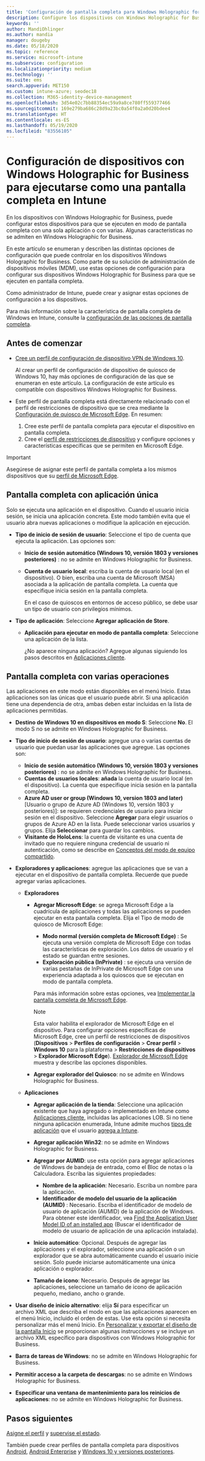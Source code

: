 ```yaml
---
title: 'Configuración de pantalla completa para Windows Holographic for Business en Microsoft Intune: Azure | Microsoft Docs'
description: Configure los dispositivos con Windows Holographic for Business como pantallas completas con una sola aplicación y con varias, personalice el menú Inicio, agregue aplicaciones, muestre la barra de tareas y configure un explorador web en Microsoft Intune.
keywords: ''
author: MandiOhlinger
ms.author: mandia
manager: dougeby
ms.date: 05/18/2020
ms.topic: reference
ms.service: microsoft-intune
ms.subservice: configuration
ms.localizationpriority: medium
ms.technology: ''
ms.suite: ems
search.appverid: MET150
ms.custom: intune-azure; seodec18
ms.collection: M365-identity-device-management
ms.openlocfilehash: 3d54e02c7bb88354ec59a9a8ce780ff559377466
ms.sourcegitcommit: 169e279ba686c28d9a23bc0a54f0a2a0d20bdee4
ms.translationtype: HT
ms.contentlocale: es-ES
ms.lasthandoff: 05/19/2020
ms.locfileid: "83556105"
---
```

# <a name="windows-holographic-for-business-device-settings-to-run-as-a-kiosk-in-intune"></a>Configuración de dispositivos con Windows Holographic for Business para ejecutarse como una pantalla completa en Intune

En los dispositivos con Windows Holographic for Business, puede configurar estos dispositivos para que se ejecuten en modo de pantalla completa con una sola aplicación o con varias. Algunas características no se admiten en Windows Holographic for Business.

En este artículo se enumeran y describen las distintas opciones de configuración que puede controlar en los dispositivos Windows Holographic for Business. Como parte de su solución de administración de dispositivos móviles (MDM), use estas opciones de configuración para configurar sus dispositivos Windows Holographic for Business para que se ejecuten en pantalla completa.

Como administrador de Intune, puede crear y asignar estas opciones de configuración a los dispositivos.

Para más información sobre la característica de pantalla completa de Windows en Intune, consulte la [configuración de las opciones de pantalla completa](kiosk-settings.md).

## <a name="before-you-begin"></a>Antes de comenzar

- [Cree un perfil de configuración de dispositivo VPN de Windows 10](kiosk-settings.md#create-the-profile).

  Al crear un perfil de configuración de dispositivo de quiosco de Windows 10, hay más opciones de configuración de las que se enumeran en este artículo. La configuración de este artículo es compatible con dispositivos Windows Holographic for Business.

- Este perfil de pantalla completa está directamente relacionado con el perfil de restricciones de dispositivo que se crea mediante la [Configuración de quiosco de Microsoft Edge](device-restrictions-windows-holographic.md#microsoft-edge-browser). En resumen:

  1. Cree este perfil de pantalla completa para ejecutar el dispositivo en pantalla completa.
  2. Cree el [perfil de restricciones de dispositivo](device-restrictions-windows-holographic.md#microsoft-edge-browser) y configure opciones y características específicas que se permiten en Microsoft Edge.

> [!IMPORTANT]
> Asegúrese de asignar este perfil de pantalla completa a los mismos dispositivos que su [perfil de Microsoft Edge](device-restrictions-windows-holographic.md#microsoft-edge-browser).

## <a name="single-app-full-screen-kiosk"></a>Pantalla completa con aplicación única

Solo se ejecuta una aplicación en el dispositivo. Cuando el usuario inicia sesión, se inicia una aplicación concreta. Este modo también evita que el usuario abra nuevas aplicaciones o modifique la aplicación en ejecución.

- **Tipo de inicio de sesión de usuario**: Seleccione el tipo de cuenta que ejecuta la aplicación. Las opciones son:

  - **Inicio de sesión automático (Windows 10, versión 1803 y versiones posteriores)** : no se admite en Windows Holographic for Business.
  - **Cuenta de usuario local**: escriba la cuenta de usuario local (en el dispositivo). O bien, escriba una cuenta de Microsoft (MSA) asociada a la aplicación de pantalla completa. La cuenta que especifique inicia sesión en la pantalla completa.

    En el caso de quioscos en entornos de acceso público, se debe usar un tipo de usuario con privilegios mínimos.

- **Tipo de aplicación**: Seleccione **Agregar aplicación de Store**.

  - **Aplicación para ejecutar en modo de pantalla completa**: Seleccione una aplicación de la lista.

    ¿No aparece ninguna aplicación? Agregue algunas siguiendo los pasos descritos en [Aplicaciones cliente](../apps/apps-add.md).

## <a name="multi-app-kiosk"></a>Pantalla completa con varias operaciones

Las aplicaciones en este modo están disponibles en el menú Inicio. Estas aplicaciones son las únicas que el usuario puede abrir. Si una aplicación tiene una dependencia de otra, ambas deben estar incluidas en la lista de aplicaciones permitidas.

- **Destino de Windows 10 en dispositivos en modo S**: Seleccione **No**. El modo S no se admite en Windows Holographic for Business.

- **Tipo de inicio de sesión de usuario**: agregue una o varias cuentas de usuario que puedan usar las aplicaciones que agregue. Las opciones son:

  - **Inicio de sesión automático (Windows 10, versión 1803 y versiones posteriores)** : no se admite en Windows Holographic for Business.
  - **Cuentas de usuarios locales**: **añada** la cuenta de usuario local (en el dispositivo). La cuenta que especifique inicia sesión en la pantalla completa.
  - **Azure AD user or group (Windows 10, version 1803 and later)** [Usuario o grupo de Azure AD (Windows 10, versión 1803 y posteriores)]: se requieren credenciales de usuario para iniciar sesión en el dispositivo. Seleccione **Agregar** para elegir usuarios o grupos de Azure AD en la lista. Puede seleccionar varios usuarios y grupos. Elija **Seleccionar** para guardar los cambios.
  - **Visitante de HoloLens**: la cuenta de visitante es una cuenta de invitado que no requiere ninguna credencial de usuario ni autenticación, como se describe en [Conceptos del modo de equipo compartido](https://docs.microsoft.com/windows/configuration/set-up-shared-or-guest-pc#shared-pc-mode-concepts).

- **Exploradores y aplicaciones**: agregue las aplicaciones que se van a ejecutar en el dispositivo de pantalla completa. Recuerde que puede agregar varias aplicaciones.

  - **Exploradores**
    - **Agregar Microsoft Edge**: se agrega Microsoft Edge a la cuadrícula de aplicaciones y todas las aplicaciones se pueden ejecutar en esta pantalla completa. Elija el Tipo de modo de quiosco de Microsoft Edge:

      - **Modo normal (versión completa de Microsoft Edge)** : Se ejecuta una versión completa de Microsoft Edge con todas las características de exploración. Los datos de usuario y el estado se guardan entre sesiones.
      - **Exploración pública (InPrivate)** : se ejecuta una versión de varias pestañas de InPrivate de Microsoft Edge con una experiencia adaptada a los quioscos que se ejecutan en modo de pantalla completa.

      Para más información sobre estas opciones, vea [Implementar la pantalla completa de Microsoft Edge](https://docs.microsoft.com/microsoft-edge/deploy/microsoft-edge-kiosk-mode-deploy#supported-configuration-types).

      > [!NOTE]
      > Esta valor habilita el explorador de Microsoft Edge en el dispositivo. Para configurar opciones específicas de Microsoft Edge, cree un perfil de restricciones de dispositivos (**Dispositivos** > **Perfiles de configuración** > **Crear perfil** > **Windows 10** para la plataforma > **Restricciones de dispositivos** > **Explorador Microsoft Edge**). [Explorador de Microsoft Edge](device-restrictions-windows-holographic.md#microsoft-edge-browser) muestra y describe las opciones disponibles.

    - **Agregar explorador del Quiosco**: no se admite en Windows Holographic for Business.

  - **Aplicaciones**
    - **Agregar aplicación de la tienda**: Seleccione una aplicación existente que haya agregado o implementado en Intune como [Aplicaciones cliente](../apps/apps-add.md), incluidas las aplicaciones LOB. Si no tiene ninguna aplicación enumerada, Intune admite muchos [tipos de aplicación](../apps/apps-add.md) que el usuario [agrega a Intune](../apps/store-apps-windows.md).
    - **Agregar aplicación Win32**: no se admite en Windows Holographic for Business.
    - **Agregar por AUMID**: use esta opción para agregar aplicaciones de Windows de bandeja de entrada, como el Bloc de notas o la Calculadora. Escriba las siguientes propiedades:

      - **Nombre de la aplicación**: Necesario. Escriba un nombre para la aplicación.
      - **Identificador de modelo del usuario de la aplicación (AUMID)** : Necesario. Escriba el identificador de modelo de usuario de aplicación (AUMID) de la aplicación de Windows. Para obtener este identificador, vea [Find the Application User Model ID of an installed app](https://docs.microsoft.com/windows-hardware/customize/enterprise/find-the-application-user-model-id-of-an-installed-app) (Buscar el identificador de modelo de usuario de aplicación de una aplicación instalada).

    - **Inicio automático**: Opcional. Después de agregar las aplicaciones y el explorador, seleccione una aplicación o un explorador que se abra automáticamente cuando el usuario inicie sesión. Solo puede iniciarse automáticamente una única aplicación o explorador.
    - **Tamaño de icono**: Necesario. Después de agregar las aplicaciones, seleccione un tamaño de icono de aplicación pequeño, mediano, ancho o grande.

- **Usar diseño de inicio alternativo**: elija **Sí** para especificar un archivo XML que describa el modo en que las aplicaciones aparecen en el menú Inicio, incluido el orden de estas. Use esta opción si necesita personalizar más el menú Inicio. En [Personalizar y exportar el diseño de la pantalla Inicio](https://docs.microsoft.com/hololens/hololens-kiosk#start-layout-for-hololens) se proporcionan algunas instrucciones y se incluye un archivo XML específico para dispositivos con Windows Holographic for Business.

- **Barra de tareas de Windows**: no se admite en Windows Holographic for Business.
- **Permitir acceso a la carpeta de descargas**: no se admite en Windows Holographic for Business.
- **Especificar una ventana de mantenimiento para los reinicios de aplicaciones**: no se admite en Windows Holographic for Business.

## <a name="next-steps"></a>Pasos siguientes

[Asigne el perfil](device-profile-assign.md) y [supervise el estado](device-profile-monitor.md).

También puede crear perfiles de pantalla completa para dispositivos [Android](device-restrictions-android.md#kiosk), [Android Enterprise](device-restrictions-android-for-work.md#dedicated-devices) y [Windows 10 y versiones posteriores](kiosk-settings-windows.md).
